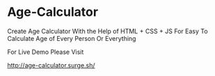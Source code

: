 # Age-Calculator
Create Age Calculator With the Help of HTML + CSS + JS For Easy To Calculate Age of Every Person Or Everything

For Live Demo Please Visit

http://age-calculator.surge.sh/
